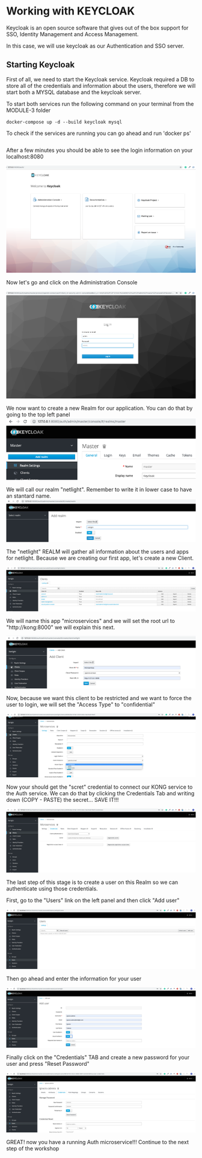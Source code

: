 # Working with KEYCLOAK

Keycloak is an open source software that gives out of the box support for SSO, Identity Management and Access Management.

In this case, we will use keycloak as our Authentication and SSO server.

## Starting Keycloak

First of all, we need to start the Keycloak service.
Keycloak required a DB to store all of the credentials and information about the users, therefore we will start both a MYSQL database and the keycloak server.

To start both services run the following command on your terminal from the MODULE-3 folder

```shell
docker-compose up -d --build keycloak mysql
```

To check if the services are running you can go ahead and run 'docker ps'

```shell

```

After a few minutes you should be able to see the login information on your localhost:8080

![Keycloak](../../imgs/keycloak.png?raw=true "Keycloak")

Now let's go and click on the Administration Console

![Keycloak Login](../../imgs/keycloakLogin.png?raw=true "Keycloak Login")

We now want to create a new Realm for our application. You can do that by going to the top left panel
![Realm](../../imgs/realm.png?raw=true "Realm")

We will call our realm "netlight". Remember to write it in lower case to have an stantard name.
![netlightrealm](../../imgs/netlightrealm.png?raw=true "netlightrealm")

The "netlight" REALM will gather all information about the users and apps for netlight. Because we are creating our first app, let's create a new Client.

![microservices](../../imgs/microservices.png?raw=true "microservices")

We will name this app "microservices" and we will set the root url to "http://kong:8000" we will explain this next.

![microapp](../../imgs/microapp.png?raw=true "microapp")

Now, because we want this client to be restricted and we want to force the user to login, we will set the "Access Type" to "confidential"

![confidential](../../imgs/confidential.png?raw=true "confidential")

Now your should get the "scret" credential to connect our KONG service to the Auth service. We can do that by clicking the Credentials Tab and writing down (COPY - PASTE) the secret... SAVE IT!!!

![secret](../../imgs/secret.png?raw=true "secret")

The last step of this stage is to create a user on this Realm so we can authenticate using those credentials.

First, go to the "Users" link on the left panel and then click "Add user"

![createUser](../../imgs/createUser.png?raw=true "createUser")

Then go ahead and enter the information for your user

![userCreation](../../imgs/userCreation.png?raw=true "userCreation")

Finally click on the "Credentials" TAB and create a new password for your user and press "Reset Password"

![credentials](../../imgs/credentials.png?raw=true "credentials")

GREAT! now you have a running Auth microservice!!! Continue to the next step of the workshop
